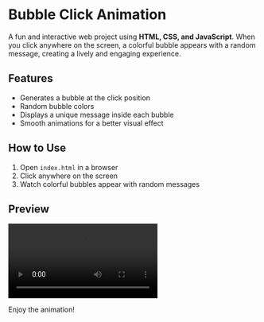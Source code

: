 #  Bubble Click Animation  

A fun and interactive web project using **HTML, CSS, and JavaScript**. When you click anywhere on the screen, a colorful bubble appears with a random message, creating a lively and engaging experience.  

##  Features  
- Generates a bubble at the click position  
- Random bubble colors  
- Displays a unique message inside each bubble  
- Smooth animations for a better visual effect  

##  How to Use  
1. Open `index.html` in a browser  
2. Click anywhere on the screen  
3. Watch colorful bubbles appear with random messages  

##  Preview  
![video](./Screen%20Recording%202025-03-23%20021509.mp4)
 

Enjoy the animation! 
